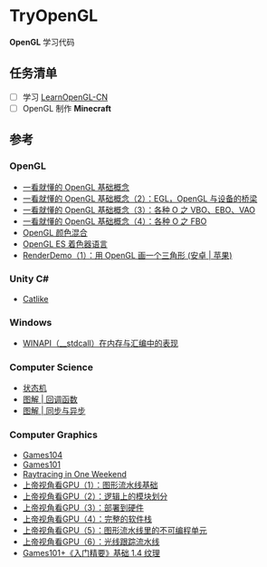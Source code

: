 # TryOpenGL

**OpenGL** 学习代码

## 任务清单

- [ ] 学习 [LearnOpenGL-CN](https://github.com/LearnOpenGL-CN)
- [ ] OpenGL 制作 **Minecraft**

## 参考

### OpenGL

- [一看就懂的 OpenGL 基础概念](https://mp.weixin.qq.com/s/XNiDto9ABfTCCpptDktHng)
- [一看就懂的 OpenGL 基础概念（2）：EGL，OpenGL 与设备的桥梁](https://mp.weixin.qq.com/s/ob9UID8xDazxcnYm_-dY8A)
- [一看就懂的 OpenGL 基础概念（3）：各种 O 之 VBO、EBO、VAO](https://mp.weixin.qq.com/s/KYj4H1BhGd9YmhLHjIinbw)
- [一看就懂的 OpenGL 基础概念（4）：各种 O 之 FBO](https://mp.weixin.qq.com/s/6AUoejRK0GOVsLzWV-w5kw)
- [OpenGL 颜色混合](https://mp.weixin.qq.com/s/mpj8_i71wbswRPtJp2r4cw)
- [OpenGL ES 着色器语言](https://mp.weixin.qq.com/s/qWr999OHV6s3wIVbuZjqwQ)
- [RenderDemo（1）：用 OpenGL 画一个三角形 (安卓 | 苹果)](https://mp.weixin.qq.com/s/b-nFCBMf-oaayyG8a86mgw) 

### Unity C#

- [Catlike](https://catlikecoding.com/unity/tutorials/)

### Windows

- [WINAPI（__stdcall）在内存与汇编中的表现](https://zhuanlan.zhihu.com/p/600478828)

### Computer Science

- [状态机](https://www.jianshu.com/p/403f750e1d3a)
- [图解 | 回调函数](https://mp.weixin.qq.com/s/vOKJT1k3dhESwqBdncR-sQ)
- [图解 | 同步与异步](https://mp.weixin.qq.com/s/xARtnqFQmi-Hzw01m__KQA)

### Computer Graphics

- [Games104](https://games104.boomingtech.com/sc/)
- [Games101](http://games-cn.org/intro-graphics/)
- [Raytracing in One Weekend](https://github.com/RayTracing/raytracing.github.io)
- [上帝视角看GPU（1）：图形流水线基础](https://www.bilibili.com/video/BV1P44y1V7bu)
- [上帝视角看GPU（2）：逻辑上的模块划分](https://www.bilibili.com/video/BV1xF411g7Z9)
- [上帝视角看GPU（3）：部署到硬件](https://www.bilibili.com/video/BV1u3411M72A)
- [上帝视角看GPU（4）：完整的软件栈](https://www.bilibili.com/video/BV1QT4y1r7Vq)
- [上帝视角看GPU（5）：图形流水线里的不可编程单元](https://www.bilibili.com/video/BV1dL4y1c789)
- [上帝视角看GPU（6）：光线跟踪流水线](https://www.bilibili.com/video/BV1AF41157Md)
- [Games101+《入门精要》基础 1.4 纹理](https://zhuanlan.zhihu.com/p/366103244)

